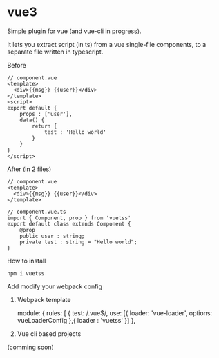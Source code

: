 
# vue3

Simple plugin for vue (and vue-cli in progress).

It lets you extract script (in ts) from a vue single-file components, to a separate file written in typescript.

Before

    // component.vue
    <template>
	  <div>{{msg}} {{user}}</div>
	</template>
	<script>
	export default {
		props : ['user'],
		data() {
			return {
				test : 'Hello world'
			}
		}
	}
	</script>

After (in 2 files)

    // component.vue
    <template>
	  <div>{{msg}} {{user}}</div>
	</template>

	// component.vue.ts
	import { Component, prop } from 'vuetss'
	export default class extends Component {
		@prop
		public user : string;		
		private test : string = "Hello world";
	}


How to install

	npm i vuetss
	
Add modify your webpack config

1. Webpack template

	module: {
		rules: [
			{
				test: /\.vue$/,
				use: [{
					loader: 'vue-loader',
					options: vueLoaderConfig
				},{
					loader : 'vuetss'
				}]
			},

2. Vue cli based projects

(comming soon)


